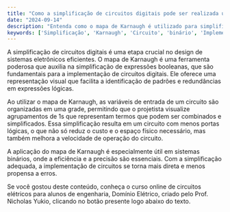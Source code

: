 ```yaml
---
title: "Como a simplificação de circuitos digitais pode ser realizada usando o mapa de Karnaugh?"
date: "2024-09-14"
description: "Entenda como o mapa de Karnaugh é utilizado para simplificar circuitos digitais, facilitando a implementação de sistemas binários."
keywords: ['Simplificação', 'Karnaugh', 'Circuito', 'binário', 'Implementação']
---
```


A simplificação de circuitos digitais é uma etapa crucial no design de sistemas eletrônicos eficientes. O mapa de Karnaugh é uma ferramenta poderosa que auxilia na simplificação de expressões booleanas, que são fundamentais para a implementação de circuitos digitais. Ele oferece uma representação visual que facilita a identificação de padrões e redundâncias em expressões lógicas.

Ao utilizar o mapa de Karnaugh, as variáveis de entrada de um circuito são organizadas em uma grade, permitindo que o projetista visualize agrupamentos de 1s que representam termos que podem ser combinados e simplificados. Essa simplificação resulta em um circuito com menos portas lógicas, o que não só reduz o custo e o espaço físico necessário, mas também melhora a velocidade de operação do circuito.

A aplicação do mapa de Karnaugh é especialmente útil em sistemas binários, onde a eficiência e a precisão são essenciais. Com a simplificação adequada, a implementação de circuitos se torna mais direta e menos propensa a erros.

Se você gostou deste conteúdo, conheça o curso online de circuitos elétricos para alunos de engenharia, Domínio Elétrico, criado pelo Prof. Nicholas Yukio, clicando no botão presente logo abaixo do texto.